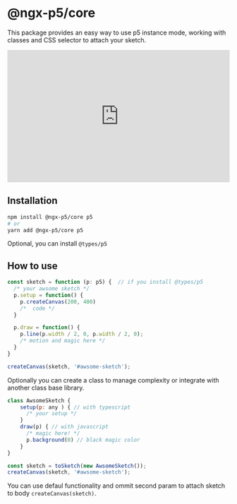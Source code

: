 # @ngx-p5/core

This package provides an easy way to use p5 instance mode, working with classes and CSS selector to attach your sketch. 

<iframe height="300" style="width: 100%;" scrolling="no" title="" src="https://codepen.io/redfox-mx/embed/VwWaVgP?default-tab=html%2Cresult" frameborder="no" loading="lazy" allowtransparency="true" allowfullscreen="true">
  See the Pen <a href="https://codepen.io/redfox-mx/pen/VwWaVgP">
  </a> by redfox-mx (<a href="https://codepen.io/redfox-mx">@redfox-mx</a>)
  on <a href="https://codepen.io">CodePen</a>.
</iframe> 

## Installation
```bash
npm install @ngx-p5/core p5
# or
yarn add @ngx-p5/core p5
```
Optional, you can install `@types/p5` 

## How to use

```javascript
const sketch = function (p: p5) {  // if you install @types/p5
  /* your awsome sketch */
  p.setup = function() {
    p.createCanvas(200, 400)
    /*  code */
  }

  p.draw = function() {
    p.line(p.width / 2, 0, p.width / 2, 0);
    /* motion and magic here */
  }
}

createCanvas(sketch, '#awsome-sketch');
```

Optionally you can create a class to manage complexity or integrate with another class base library.

```javascript
class AwsomeSketch {
    setup(p: any ) { // with typescript 
      /* your setup */
    }
    draw(p) { // with javascript
      /* magic here! */
      p.background(0) // black magic color
    }
}

const sketch = toSketch(new AwsomeSketch());
createCanvas(sketch, '#awsome-sketch');
```

You can use defaul functionality and ommit second param to attach sketch to body `createCanvas(sketch)`.
